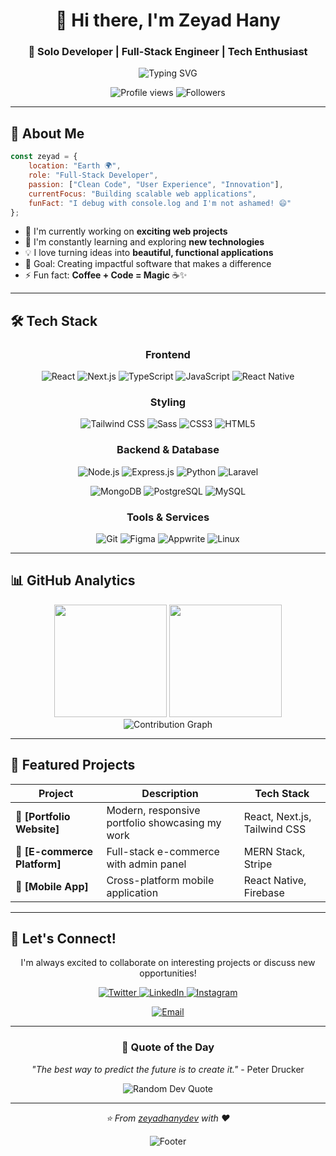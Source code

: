 <div align="center">

# 👋 Hi there, I'm Zeyad Hany

### 🚀 Solo Developer | Full-Stack Engineer | Tech Enthusiast

<img src="https://readme-typing-svg.herokuapp.com?font=Fira+Code&pause=1000&color=2196F3&center=true&vCenter=true&width=435&lines=Building+amazing+web+experiences;Always+learning+new+technologies;Passionate+about+clean+code;Open+to+collaboration" alt="Typing SVG" />

<p align="center">
  <img src="https://komarev.com/ghpvc/?username=zeyadhanydev&label=Profile%20views&color=0e75b6&style=for-the-badge" alt="Profile views" />
  <img src="https://img.shields.io/github/followers/zeyadhanydev?label=Followers&style=for-the-badge&color=blue" alt="Followers" />
</p>

</div>

---

## 🎯 About Me

```javascript
const zeyad = {
    location: "Earth 🌍",
    role: "Full-Stack Developer",
    passion: ["Clean Code", "User Experience", "Innovation"],
    currentFocus: "Building scalable web applications",
    funFact: "I debug with console.log and I'm not ashamed! 😄"
};
```

- 🔭 I'm currently working on **exciting web projects**
- 🌱 I'm constantly learning and exploring **new technologies**
- 💡 I love turning ideas into **beautiful, functional applications**
- 🎯 Goal: Creating impactful software that makes a difference
- ⚡ Fun fact: **Coffee + Code = Magic** ☕✨

---

## 🛠️ Tech Stack

<div align="center">

### Frontend
<p>
  <img src="https://img.shields.io/badge/React-20232A?style=for-the-badge&logo=react&logoColor=61DAFB" alt="React" />
  <img src="https://img.shields.io/badge/Next.js-000000?style=for-the-badge&logo=nextdotjs&logoColor=white" alt="Next.js" />
  <img src="https://img.shields.io/badge/TypeScript-007ACC?style=for-the-badge&logo=typescript&logoColor=white" alt="TypeScript" />
  <img src="https://img.shields.io/badge/JavaScript-F7DF1E?style=for-the-badge&logo=javascript&logoColor=black" alt="JavaScript" />
  <img src="https://img.shields.io/badge/React_Native-20232A?style=for-the-badge&logo=react&logoColor=61DAFB" alt="React Native" />
</p>

### Styling
<p>
  <img src="https://img.shields.io/badge/Tailwind_CSS-38B2AC?style=for-the-badge&logo=tailwind-css&logoColor=white" alt="Tailwind CSS" />
  <img src="https://img.shields.io/badge/Sass-CC6699?style=for-the-badge&logo=sass&logoColor=white" alt="Sass" />
  <img src="https://img.shields.io/badge/CSS3-1572B6?style=for-the-badge&logo=css3&logoColor=white" alt="CSS3" />
  <img src="https://img.shields.io/badge/HTML5-E34F26?style=for-the-badge&logo=html5&logoColor=white" alt="HTML5" />
</p>

### Backend & Database
<p>
  <img src="https://img.shields.io/badge/Node.js-43853D?style=for-the-badge&logo=node.js&logoColor=white" alt="Node.js" />
  <img src="https://img.shields.io/badge/Express.js-404D59?style=for-the-badge&logo=express&logoColor=white" alt="Express.js" />
  <img src="https://img.shields.io/badge/Python-3776AB?style=for-the-badge&logo=python&logoColor=white" alt="Python" />
  <img src="https://img.shields.io/badge/Laravel-FF2D20?style=for-the-badge&logo=laravel&logoColor=white" alt="Laravel" />
</p>

<p>
  <img src="https://img.shields.io/badge/MongoDB-4EA94B?style=for-the-badge&logo=mongodb&logoColor=white" alt="MongoDB" />
  <img src="https://img.shields.io/badge/PostgreSQL-316192?style=for-the-badge&logo=postgresql&logoColor=white" alt="PostgreSQL" />
  <img src="https://img.shields.io/badge/MySQL-00000F?style=for-the-badge&logo=mysql&logoColor=white" alt="MySQL" />
</p>

### Tools & Services
<p>
  <img src="https://img.shields.io/badge/Git-F05032?style=for-the-badge&logo=git&logoColor=white" alt="Git" />
  <img src="https://img.shields.io/badge/Figma-F24E1E?style=for-the-badge&logo=figma&logoColor=white" alt="Figma" />
  <img src="https://img.shields.io/badge/Appwrite-F02E65?style=for-the-badge&logo=appwrite&logoColor=white" alt="Appwrite" />
  <img src="https://img.shields.io/badge/Linux-FCC624?style=for-the-badge&logo=linux&logoColor=black" alt="Linux" />
</p>

</div>

---

## 📊 GitHub Analytics

<div align="center">

<img height="180em" src="https://github-readme-stats.vercel.app/api?username=zeyadhanydev&show_icons=true&theme=tokyonight&include_all_commits=true&count_private=true&hide_border=true"/>
<img height="180em" src="https://github-readme-stats.vercel.app/api/top-langs/?username=zeyadhanydev&layout=compact&langs_count=8&theme=tokyonight&hide_border=true"/>

</div>

<div align="center">
  <img src="https://github-readme-activity-graph.vercel.app/graph?username=zeyadhanydev&theme=tokyo-night&hide_border=true&area=true" alt="Contribution Graph" />
</div>

---

## 🌟 Featured Projects

<div align="center">

| Project | Description | Tech Stack |
|---------|-------------|------------|
| 🎨 **[Portfolio Website]** | Modern, responsive portfolio showcasing my work | React, Next.js, Tailwind CSS |
| 🛒 **[E-commerce Platform]** | Full-stack e-commerce with admin panel | MERN Stack, Stripe |
| 📱 **[Mobile App]** | Cross-platform mobile application | React Native, Firebase |

</div>

---

## 🤝 Let's Connect!

<div align="center">

<p>I'm always excited to collaborate on interesting projects or discuss new opportunities!</p>

<p>
  <a href="https://twitter.com/zeyadhany_1" target="_blank">
    <img src="https://img.shields.io/badge/Twitter-1DA1F2?style=for-the-badge&logo=twitter&logoColor=white" alt="Twitter" />
  </a>
  <a href="https://linkedin.com/in/zeyad-hany" target="_blank">
    <img src="https://img.shields.io/badge/LinkedIn-0077B5?style=for-the-badge&logo=linkedin&logoColor=white" alt="LinkedIn" />
  </a>
  <a href="https://instagram.com/zeyadhanyboarey" target="_blank">
    <img src="https://img.shields.io/badge/Instagram-E4405F?style=for-the-badge&logo=instagram&logoColor=white" alt="Instagram" />
  </a>
</p>

<p>
  <a href="mailto:your.email@example.com">
    <img src="https://img.shields.io/badge/Email-D14836?style=for-the-badge&logo=gmail&logoColor=white" alt="Email" />
  </a>
</p>

</div>

---

<div align="center">

### 💭 Quote of the Day
*"The best way to predict the future is to create it."* - Peter Drucker

<img src="https://quotes-github-readme.vercel.app/api?type=horizontal&theme=tokyonight" alt="Random Dev Quote" />

---

<p><i>⭐ From <a href="https://github.com/zeyadhanydev">zeyadhanydev</a> with ❤️</i></p>

<img src="https://capsule-render.vercel.app/api?type=waving&color=gradient&height=100&section=footer" alt="Footer" />

</div>
